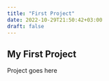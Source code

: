 ```yaml
---
title: "First Project"
date: 2022-10-29T21:50:42+03:00
draft: false
---
```


## My First Project

Project goes here